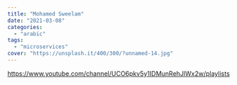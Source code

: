```yaml
---
title: "Mohamed Sweelam"
date: "2021-03-08"
categories:
  - "arabic"
tags:
  - "microservices"
cover: "https://unsplash.it/400/300/?unnamed-14.jpg"
---
```


https://www.youtube.com/channel/UCO6pkv5y1IDMunRehJlWx2w/playlists
